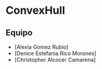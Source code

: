 # ConvexHull

## Equipo
- [Alexia Gomez Rubio]
- [Denice Estefania Rico Morones]
- [Christopher Alcocer Camarena]